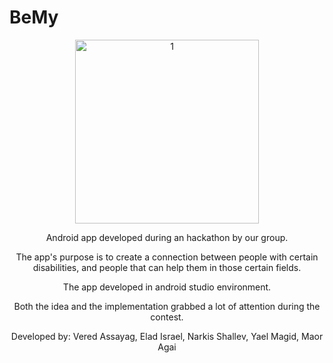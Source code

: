 # BeMy
<div align="center">

<img width="294" alt="1" src="https://user-images.githubusercontent.com/45766957/114563943-8c5f5a80-9c78-11eb-877a-f395cbc8255b.png">

Android app developed during an hackathon by our group.

The app's purpose is to create a connection between people with certain disabilities,
and people that can help them in those certain fields.

The app developed in android studio environment.

Both the idea and the implementation grabbed a lot of attention during the contest.

Developed by: Vered Assayag, Elad Israel, Narkis Shallev, Yael Magid, Maor Agai

</div>
